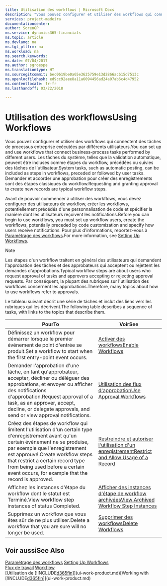```yaml
---
title: Utilisation des workflows | Microsoft Docs
description: "Vous pouvez configurer et utiliser des workflows qui connectent des tâches de processus entreprise exécutées par différents utilisateurs. Les tâches du système, telles que la validation automatique, peuvent être incluses comme étapes du workflow, précédées ou suivies des tâches de l'utilisateur. Demander et accorder une approbation pour créer des enregistrements sont des étapes classiques du workflow."
services: project-madeira
documentationcenter: 
author: SorenGP
ms.service: dynamics365-financials
ms.topic: article
ms.devlang: na
ms.tgt_pltfrm: na
ms.workload: na
ms.search.keywords: 
ms.date: 07/04/2017
ms.author: sgroespe
ms.translationtype: HT
ms.sourcegitcommit: bec0619be0a65e3625759e13d2866ac615d7513c
ms.openlocfilehash: ed9cc92aee8a11a6094456ad24a07ab6c4d47952
ms.contentlocale: fr-fr
ms.lasthandoff: 03/22/2018

---
```

# <a name="using-workflows"></a><span data-ttu-id="3df64-105">Utilisation des workflows</span><span class="sxs-lookup"><span data-stu-id="3df64-105">Using Workflows</span></span>
<span data-ttu-id="3df64-106">Vous pouvez configurer et utiliser des workflows qui connectent des tâches de processus entreprise exécutées par différents utilisateurs.</span><span class="sxs-lookup"><span data-stu-id="3df64-106">You can set up and use workflows that connect business-process tasks performed by different users.</span></span> <span data-ttu-id="3df64-107">Les tâches du système, telles que la validation automatique, peuvent être incluses comme étapes du workflow, précédées ou suivies des tâches de l'utilisateur.</span><span class="sxs-lookup"><span data-stu-id="3df64-107">System tasks, such as automatic posting, can be included as steps in workflows, preceded or followed by user tasks.</span></span> <span data-ttu-id="3df64-108">Demander et accorder une approbation pour créer des enregistrements sont des étapes classiques du workflow.</span><span class="sxs-lookup"><span data-stu-id="3df64-108">Requesting and granting approval to create new records are typical workflow steps.</span></span>  

 <span data-ttu-id="3df64-109">Avant de pouvoir commencer à utiliser des workflows, vous devez configurer des utilisateurs de workflow, créer les workflows, potentiellement précédés d'une personnalisation de code et spécifier la manière dont les utilisateurs reçoivent les notifications.</span><span class="sxs-lookup"><span data-stu-id="3df64-109">Before you can begin to use workflows, you must set up workflow users, create the workflows, potentially preceded by code customization and specify how users receive notifications.</span></span> <span data-ttu-id="3df64-110">Pour plus d'informations, reportez-vous à [Paramétrage des workflows](across-set-up-workflows.md).</span><span class="sxs-lookup"><span data-stu-id="3df64-110">For more information, see [Setting Up Workflows](across-set-up-workflows.md).</span></span>  

> [!NOTE]  
>  <span data-ttu-id="3df64-111">Les étapes d'un workflow traitent en général des utilisateurs qui demandent l'approbation des tâches et des approbateurs qui acceptent ou rejettent les demandes d'approbations.</span><span class="sxs-lookup"><span data-stu-id="3df64-111">Typical workflow steps are about users who request approval of tasks and approvers accepting or rejecting approval requests.</span></span> <span data-ttu-id="3df64-112">Par conséquent, la plupart des rubriques sur l'utilisation des workflows concernent les approbations.</span><span class="sxs-lookup"><span data-stu-id="3df64-112">Therefore, many topics about how to use workflows refer to approvals.</span></span>  

 <span data-ttu-id="3df64-113">Le tableau suivant décrit une série de tâches et inclut des liens vers les rubriques qui les décrivent.</span><span class="sxs-lookup"><span data-stu-id="3df64-113">The following table describes a sequence of tasks, with links to the topics that describe them.</span></span>  

|<span data-ttu-id="3df64-114">**Pour**</span><span class="sxs-lookup"><span data-stu-id="3df64-114">**To**</span></span>|<span data-ttu-id="3df64-115">**Voir**</span><span class="sxs-lookup"><span data-stu-id="3df64-115">**See**</span></span>|  
|------------|-------------|  
|<span data-ttu-id="3df64-116">Définissez un workflow pour démarrer lorsque le premier événement de point d'entrée se produit.</span><span class="sxs-lookup"><span data-stu-id="3df64-116">Set a workflow to start when the first entry-point event occurs.</span></span>|[<span data-ttu-id="3df64-117">Activer des workflows</span><span class="sxs-lookup"><span data-stu-id="3df64-117">Enable Workflows</span></span>](across-how-to-enable-workflows.md)|  
|<span data-ttu-id="3df64-118">Demander l'approbation d'une tâche, en tant qu'approbateur, accepter, décliner ou déléguer des approbations, et envoyer ou afficher des notifications d'approbation.</span><span class="sxs-lookup"><span data-stu-id="3df64-118">Request approval of a task, as an approver, accept, decline, or delegate approvals, and send or view approval notifications.</span></span>|[<span data-ttu-id="3df64-119">Utilisation des flux d'approbation</span><span class="sxs-lookup"><span data-stu-id="3df64-119">Use Approval Workflows</span></span>](across-how-use-approval-workflows.md)|  
|<span data-ttu-id="3df64-120">Créez des étapes de workflow qui limitent l'utilisation d'un certain type d'enregistrement avant qu'un certain événement ne se produise, par exemple que l'enregistrement est approuvé.</span><span class="sxs-lookup"><span data-stu-id="3df64-120">Create workflow steps that restrict a certain record type from being used before a certain event occurs, for example that the record is approved.</span></span>|[<span data-ttu-id="3df64-121">Restreindre et autoriser l'utilisation d'un enregistrement</span><span class="sxs-lookup"><span data-stu-id="3df64-121">Restrict and Allow Usage of a Record</span></span>](across-how-to-restrict-and-allow-usage-of-a-record.md)|  
|<span data-ttu-id="3df64-122">Affichez les instances d'étape du workflow dont le statut est Terminé.</span><span class="sxs-lookup"><span data-stu-id="3df64-122">View workflow step instances of status Completed.</span></span>|[<span data-ttu-id="3df64-123">Afficher des instances d'étape de workflow archivées</span><span class="sxs-lookup"><span data-stu-id="3df64-123">View Archived Workflow Step Instances</span></span>](across-how-to-view-archived-workflow-step-instances.md)|  
|<span data-ttu-id="3df64-124">Supprimez un workflow que vous êtes sûr de ne plus utiliser.</span><span class="sxs-lookup"><span data-stu-id="3df64-124">Delete a workflow that you are sure will no longer be used.</span></span>|[<span data-ttu-id="3df64-125">Supprimer des workflows</span><span class="sxs-lookup"><span data-stu-id="3df64-125">Delete Workflows</span></span>](across-how-to-delete-workflows.md)|  

## <a name="see-also"></a><span data-ttu-id="3df64-126">Voir aussi</span><span class="sxs-lookup"><span data-stu-id="3df64-126">See Also</span></span>  
<span data-ttu-id="3df64-127">[Paramétrage des workflows](across-set-up-workflows.md) </span><span class="sxs-lookup"><span data-stu-id="3df64-127">[Setting Up Workflows](across-set-up-workflows.md) </span></span>  
<span data-ttu-id="3df64-128">[Flux de travail](across-workflow.md) </span><span class="sxs-lookup"><span data-stu-id="3df64-128">[Workflow](across-workflow.md) </span></span>  
<span data-ttu-id="3df64-129">[Utilisation de [!INCLUDE[d365fin](includes/d365fin_md.md)]](ui-work-product.md)</span><span class="sxs-lookup"><span data-stu-id="3df64-129">[Working with [!INCLUDE[d365fin](includes/d365fin_md.md)]](ui-work-product.md)</span></span>

